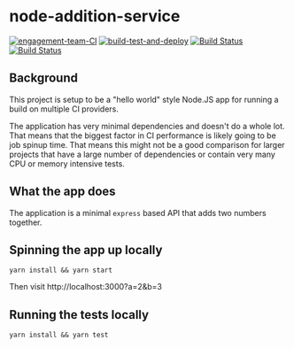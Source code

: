 # node-addition-service

[![engagement-team-CI](https://circleci.com/gh/engagement-team-CI/node-addition-service.svg?style=shield)](https://app.circleci.com/pipelines/github/engagement-team-CI/node-addition-service)
[![build-test-and-deploy](https://github.com/engagement-team-CI/node-addition-service/actions/workflows/build-test-and-deploy.yml/badge.svg)](https://github.com/engagement-team-CI/node-addition-service/actions/workflows/build-test-and-deploy.yml)
[![Build Status](https://travis-ci.com/engagement-team-CI/node-addition-service.svg?branch=main)](https://travis-ci.com/engagement-team-CI/node-addition-service)
[![Build Status](https://gitlab.com/engagement.team/node-addition-service/badges/main/pipeline.svg)](https://gitlab.com/engagement.team/node-addition-service/-/tree/main)

## Background

This project is setup to be a "hello world" style Node.JS app for running a build on multiple CI providers.

The application has very minimal dependencies and doesn't do a whole lot. That means that the biggest factor in CI performance is likely going to be job spinup time. That means this might not be a good comparison for larger projects that have a large number of dependencies or contain very many CPU or memory intensive tests.

## What the app does

The application is a minimal `express` based API that adds two numbers together.

## Spinning the app up locally

```
yarn install && yarn start
```

Then visit http://localhost:3000?a=2&b=3

## Running the tests locally

```
yarn install && yarn test
```

